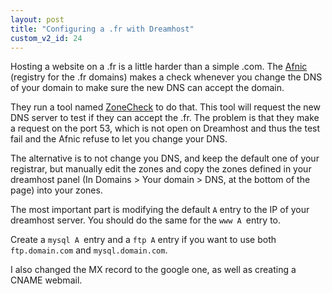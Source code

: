 ```yaml
---
layout: post
title: "Configuring a .fr with Dreamhost"
custom_v2_id: 24
---
```


Hosting a website on a .fr is a little harder than a simple .com. The
[Afnic](http://www.afnic.fr/) (registry for the .fr domains) makes a check
whenever you change the DNS of your domain to make sure the new DNS can accept
the domain.

They run a tool named [ZoneCheck](http://www.zonecheck.fr/) to do that. This
tool will request the new DNS server to test if they can accept the .fr. The
problem is that they make a request on the port 53, which is not open on
Dreamhost and thus the test fail and the Afnic refuse to let you change your
DNS.

The alternative is to not change you DNS, and keep the default one of your
registrar, but manually edit the zones and copy the zones defined in your
dreamhost panel (In Domains > Your domain > DNS, at the bottom of the page)
into your zones.

The most important part is modifying the default `A` entry to the IP of your
dreamhost server. You should do the same for the `www A `entry to.

Create a `mysql A `entry and a `ftp A` entry if you want to use both
`ftp.domain.com` and `mysql.domain.com`.

I also changed the MX record to the google one, as well as creating a CNAME
webmail.

